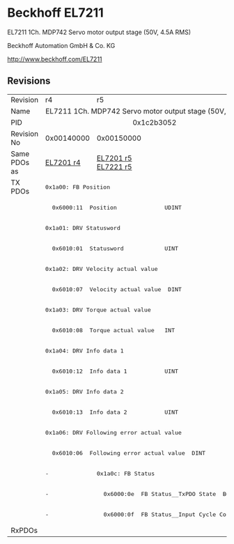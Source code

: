 # Beckhoff EL7211

EL7211 1Ch. MDP742 Servo motor output stage (50V, 4.5A RMS)

Beckhoff Automation GmbH & Co. KG

http://www.beckhoff.com/EL7211

## Revisions
<table>
<tr>
<td>Revision</td>
<td>r4</td>
<td>r5</td>
</tr>
<tr>
<td>Name</td>
<td colspan=2 align="center">EL7211 1Ch. MDP742 Servo motor output stage (50V, 4.5A RMS)</td>
</tr>
<tr>
<td>PID</td>
<td colspan=2 align="center">0x1c2b3052</td>
</tr>
<tr>
<td>Revision No</td>
<td>0x00140000</td>
<td>0x00150000</td>
</tr>
<tr>
<td>Same PDOs as</td>
<td><a href="EL7201.md">EL7201 r4</a></td>
<td><a href="EL7201.md">EL7201 r5</a><br/><a href="EL7221.md">EL7221 r5</a></td>
</tr>
<tr>
<td rowspan=17 valign=top>TX PDOs</td>
<td colspan=2 align="left"><pre>0x1a00: FB Position</pre></td>
<td></td>
</tr>
<tr>
<td colspan=2 align="left"><pre>  0x6000:11  Position              UDINT</pre></td>
</tr>
<tr>
<td colspan=2 align="left"><pre>0x1a01: DRV Statusword</pre></td>
</tr>
<tr>
<td colspan=2 align="left"><pre>  0x6010:01  Statusword            UINT</pre></td>
</tr>
<tr>
<td colspan=2 align="left"><pre>0x1a02: DRV Velocity actual value</pre></td>
</tr>
<tr>
<td colspan=2 align="left"><pre>  0x6010:07  Velocity actual value  DINT</pre></td>
</tr>
<tr>
<td colspan=2 align="left"><pre>0x1a03: DRV Torque actual value</pre></td>
</tr>
<tr>
<td colspan=2 align="left"><pre>  0x6010:08  Torque actual value   INT</pre></td>
</tr>
<tr>
<td colspan=2 align="left"><pre>0x1a04: DRV Info data 1</pre></td>
</tr>
<tr>
<td colspan=2 align="left"><pre>  0x6010:12  Info data 1           UINT</pre></td>
</tr>
<tr>
<td colspan=2 align="left"><pre>0x1a05: DRV Info data 2</pre></td>
</tr>
<tr>
<td colspan=2 align="left"><pre>  0x6010:13  Info data 2           UINT</pre></td>
</tr>
<tr>
<td colspan=2 align="left"><pre>0x1a06: DRV Following error actual value</pre></td>
</tr>
<tr>
<td colspan=2 align="left"><pre>  0x6010:06  Following error actual value  DINT</pre></td>
</tr>
<tr>
<td><pre>-</pre></td>
<td><pre>0x1a0c: FB Status</pre></td>
</tr>
<tr>
<td><pre>-</pre></td>
<td><pre>  0x6000:0e  FB Status__TxPDO State  BOOL</pre></td>
</tr>
<tr>
<td><pre>-</pre></td>
<td><pre>  0x6000:0f  FB Status__Input Cycle Counter  BIT2</pre></td>
</tr>
<tr>
<td>RxPDOs</td>
<td colspan=2 align="left"></td>
</tr>
</table>
